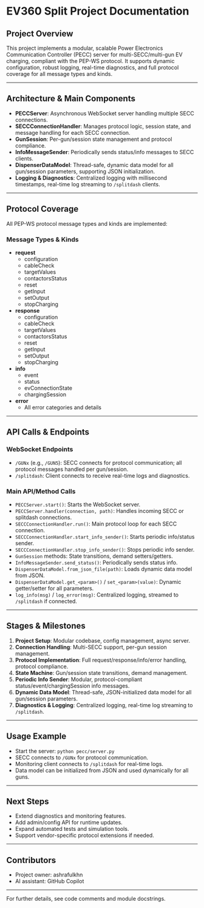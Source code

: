 # EV360 Split Project Documentation

## Project Overview
This project implements a modular, scalable Power Electronics Communication Controller (PECC) server for multi-SECC/multi-gun EV charging, compliant with the PEP-WS protocol. It supports dynamic configuration, robust logging, real-time diagnostics, and full protocol coverage for all message types and kinds.

---

## Architecture & Main Components
- **PECCServer**: Asynchronous WebSocket server handling multiple SECC connections.
- **SECCConnectionHandler**: Manages protocol logic, session state, and message handling for each SECC connection.
- **GunSession**: Per-gun/session state management and protocol compliance.
- **InfoMessageSender**: Periodically sends status/info messages to SECC clients.
- **DispenserDataModel**: Thread-safe, dynamic data model for all gun/session parameters, supporting JSON initialization.
- **Logging & Diagnostics**: Centralized logging with millisecond timestamps, real-time log streaming to `/splitdash` clients.

---

## Protocol Coverage
All PEP-WS protocol message types and kinds are implemented:

### Message Types & Kinds
- **request**
  - configuration
  - cableCheck
  - targetValues
  - contactorsStatus
  - reset
  - getInput
  - setOutput
  - stopCharging
- **response**
  - configuration
  - cableCheck
  - targetValues
  - contactorsStatus
  - reset
  - getInput
  - setOutput
  - stopCharging
- **info**
  - event
  - status
  - evConnectionState
  - chargingSession
- **error**
  - All error categories and details

---

## API Calls & Endpoints
### WebSocket Endpoints
- `/GUNx` (e.g., `/GUN5`): SECC connects for protocol communication; all protocol messages handled per gun/session.
- `/splitdash`: Client connects to receive real-time logs and diagnostics.

### Main API/Method Calls
- `PECCServer.start()`: Starts the WebSocket server.
- `PECCServer.handler(connection, path)`: Handles incoming SECC or splitdash connections.
- `SECCConnectionHandler.run()`: Main protocol loop for each SECC connection.
- `SECCConnectionHandler.start_info_sender()`: Starts periodic info/status sender.
- `SECCConnectionHandler.stop_info_sender()`: Stops periodic info sender.
- `GunSession` methods: State transitions, demand setters/getters.
- `InfoMessageSender.send_status()`: Periodically sends status info.
- `DispenserDataModel.from_json_file(path)`: Loads dynamic data model from JSON.
- `DispenserDataModel.get_<param>()` / `set_<param>(value)`: Dynamic getter/setter for all parameters.
- `log_info(msg)` / `log_error(msg)`: Centralized logging, streamed to `/splitdash` if connected.

---

## Stages & Milestones
1. **Project Setup**: Modular codebase, config management, async server.
2. **Connection Handling**: Multi-SECC support, per-gun session management.
3. **Protocol Implementation**: Full request/response/info/error handling, protocol compliance.
4. **State Machine**: Gun/session state transitions, demand management.
5. **Periodic Info Sender**: Modular, protocol-compliant status/event/chargingSession info messages.
6. **Dynamic Data Model**: Thread-safe, JSON-initialized data model for all gun/session parameters.
7. **Diagnostics & Logging**: Centralized logging, real-time log streaming to `/splitdash`.

---

## Usage Example
- Start the server: `python pecc/server.py`
- SECC connects to `/GUNx` for protocol communication.
- Monitoring client connects to `/splitdash` for real-time logs.
- Data model can be initialized from JSON and used dynamically for all guns.

---

## Next Steps
- Extend diagnostics and monitoring features.
- Add admin/config API for runtime updates.
- Expand automated tests and simulation tools.
- Support vendor-specific protocol extensions if needed.

---

## Contributors
- Project owner: ashrafulkhn
- AI assistant: GitHub Copilot

---

For further details, see code comments and module docstrings.
